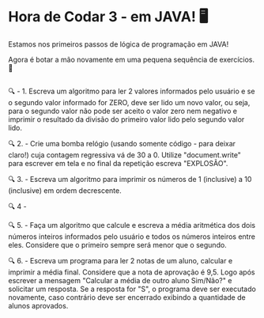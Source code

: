 # Hora de Codar 3 - em JAVA! 🖥️

Estamos nos primeiros passos de lógica de programação em JAVA!

Agora é botar a mão novamente em uma pequena sequência de exercícios. 👏

##

🔍 - 1. Escreva um algoritmo para ler 2 valores informados pelo usuário e se o segundo valor informado for ZERO, deve ser lido um novo valor, ou seja, para o segundo valor não pode ser aceito o valor zero nem negativo e imprimir o resultado da divisão do primeiro valor lido pelo segundo valor lido.

🔍 2. - Crie uma bomba relógio (usando somente código - para deixar claro!) cuja contagem regressiva vá de 30 a 0. Utilize "document.write" para escrever em tela e no final da repetição escreva "EXPLOSÃO".

🔍 3. - Escreva um algoritmo para imprimir os números de 1 (inclusive) a 10 (inclusive) em ordem decrescente.

🔍 4 -

🔍 5. - Faça um algoritmo que calcule e escreva a média aritmética dos dois números inteiros informados pelo usuário e todos os números inteiros entre eles. Considere que o primeiro sempre será menor que o segundo.

🔍 6. - Escreva um programa para ler 2 notas de um aluno, calcular e imprimir a média final. Considere que a nota de aprovação é 9,5. Logo após escrever a mensagem "Calcular a média de outro aluno Sim/Não?" e solicitar um resposta. Se a resposta for "S", o programa deve ser executado novamente, caso contrário deve ser encerrado exibindo a quantidade de alunos aprovados.
